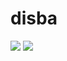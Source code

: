 # disba

<img src="https://github.com/keurfonluu/disba/blob/master/.github/sample_rayleigh.png">     <img src="https://github.com/keurfonluu/disba/blob/master/.github/sample_love.png">